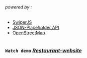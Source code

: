 ###### _powered by :_

- [SwiperJS](https://swiperjs.com/)
- [JSON-Placeholder API](https://jsonplaceholder.typicode.com/)
- [OpenStreetMap](https://www.openstreetmap.org/about)

#

### `Watch demo` _[Restaurant-website](https://fpsska.github.io/Restaurant-website/)_
